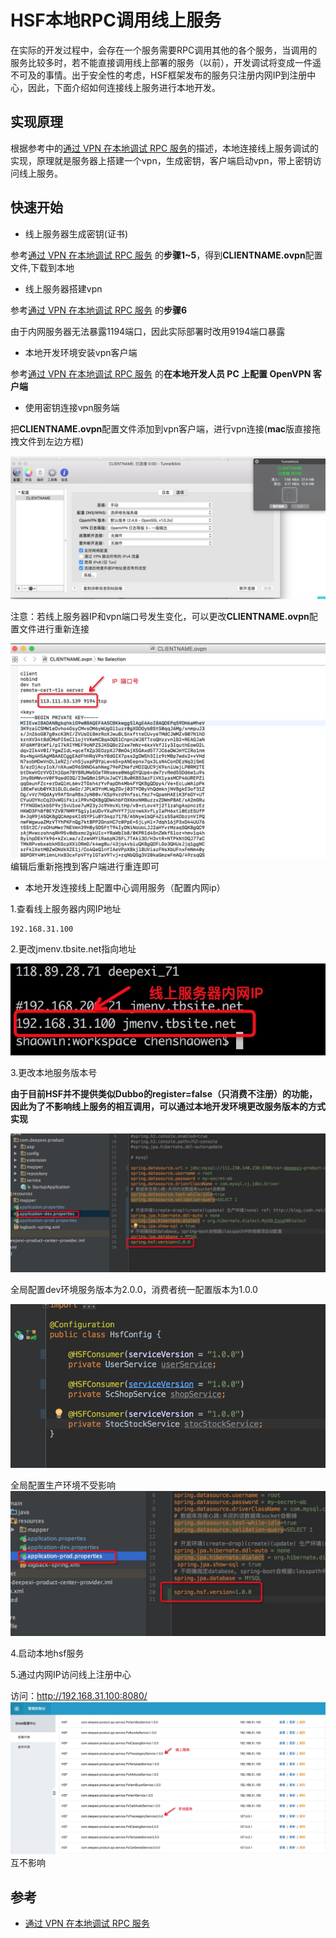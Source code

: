 # HSF本地RPC调用线上服务

在实际的开发过程中，会存在一个服务需要RPC调用其他的各个服务，当调用的服务比较多时，若不能直接调用线上部署的服务（以前），开发调试将变成一件遥不可及的事情。出于安全性的考虑，HSF框架发布的服务只注册内网IP到注册中心，因此，下面介绍如何连接线上服务进行本地开发。

## 实现原理

根据参考中的[通过 VPN 在本地调试 RPC 服务](https://help.aliyun.com/document_detail/87549.html?spm=a2c4g.11186623.6.668.27584a41iNHg1B)的描述，本地连接线上服务调试的实现，原理就是服务器上搭建一个vpn，生成密钥，客户端启动vpn，带上密钥访问线上服务。

## 快速开始

- 线上服务器生成密钥(证书)

参考[通过 VPN 在本地调试 RPC 服务](https://help.aliyun.com/document_detail/87549.html?spm=a2c4g.11186623.6.668.27584a41iNHg1B) 的**步骤1~5**，得到**CLIENTNAME.ovpn**配置文件,下载到本地

- 线上服务器搭建vpn

参考[通过 VPN 在本地调试 RPC 服务](https://help.aliyun.com/document_detail/87549.html?spm=a2c4g.11186623.6.668.27584a41iNHg1B) 的**步骤6**

由于内网服务器无法暴露1194端口，因此实际部署时改用9194端口暴露


- 本地开发环境安装vpn客户端

参考[通过 VPN 在本地调试 RPC 服务](https://help.aliyun.com/document_detail/87549.html?spm=a2c4g.11186623.6.668.27584a41iNHg1B) 的**在本地开发人员 PC 上配置 OpenVPN 客户端**

- 使用密钥连接vpn服务端

把**CLIENTNAME.ovpn**配置文件添加到vpn客户端，进行vpn连接(**mac**版直接拖拽文件到左边方框)

![](media/15359455847542/15359473394452.jpg)

注意：若线上服务器IP和vpn端口号发生变化，可以更改**CLIENTNAME.ovpn**配置文件进行重新连接

![](media/15359455847542/15359475792666.jpg)
编辑后重新拖拽到客户端进行重连即可

- 本地开发连接线上配置中心调用服务（配置内网ip）

1.查看线上服务器内网IP地址

```
192.168.31.100
```

2.更改jmenv.tbsite.net指向地址

![](media/15359455847542/15359476935341.jpg)

3.更改本地服务版本号

**由于目前HSF并不提供类似Dubbo的register=false（只消费不注册）的功能，因此为了不影响线上服务的相互调用，可以通过本地开发环境更改服务版本的方式实现**

![](media/15359455847542/15359480275581.jpg)

全局配置dev环境服务版本为2.0.0，消费者统一配置版本为1.0.0

![](media/15359455847542/consumer-version.png)

全局配置生产环境不受影响
![](media/15359455847542/15359480833026.jpg)


4.启动本地hsf服务

5.通过内网IP访问线上注册中心

访问：http://192.168.31.100:8080/
![](media/15359455847542/15359482594413.jpg)
互不影响

## 参考

- [通过 VPN 在本地调试 RPC 服务](https://help.aliyun.com/document_detail/87549.html?spm=a2c4g.11186623.6.668.27584a41iNHg1B)
